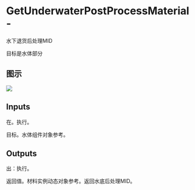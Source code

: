 # GetUnderwaterPostProcessMaterial-

水下退货后处理MID

目标是水体部分

## 图示

![]($-20221218-20364069.png)

## Inputs

在。执行。

目标。水体组件对象参考。  

## Outputs

出：执行。

返回值。材料实例动态对象参考。返回水底后处理MID。
